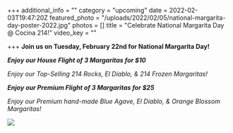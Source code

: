 +++
additional_info = ""
category = "upcoming"
date = 2022-02-03T19:47:20Z
featured_photo = "/uploads/2022/02/05/national-margarita-day-poster-2022.jpg"
photos = []
title = "Celebrate National Margarita Day @ Cocina 214!"
video_key = ""

+++
**Join us on Tuesday, February 22nd for National Margarita Day!**

**_Enjoy our House Flight of 3 Margaritas for $10_**

_Enjoy our Top-Selling 214 Rocks, El Diablo, & 214 Frozen Margaritas!_

**_Enjoy our Premium Flight of 3 Margaritas for $25_**

_Enjoy our Premium hand-made Blue Agave, El Diablo, & Orange Blossom Margaritas!_

![](/uploads/2022/02/05/national-margarita-day-poster-2022.jpg)